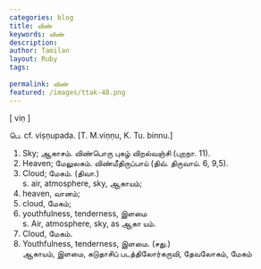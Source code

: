 ```yaml
---
categories: blog
title: விண்
keywords: விண்
description: 
author: Tamilan
layout: Ruby
tags: 
 
permalink: விண்
featured: /images/ttak-48.png
---
```

  
[ viṇ ]  
  
பெ. cf. viṣṇupada. [T. M.viṇṇu, K. Tu. binnu.]  
1. Sky; ஆகாசம். விண்பொரு புகழ் விறல்வஞ்சி (புறநா. 11).   
2. Heaven; மேலுலகம். விண்மீதிருப்பாய் (திவ். திருவாய். 6, 9,5).   
3. Cloud; மேகம். (திவா.)  
s. air, atmosphere, sky, ஆகாயம்;   
2. heaven, வானம்;   
3. cloud, மேகம்;   
4. youthfulness, tenderness, இளமை  
s. Air, atmosphere, sky, as ஆகா யம்.   
2. Cloud, மேகம்.   
3. Youthfulness, tenderness, இளமை. (சது.)  
ஆகாயம், இளமை, கடுதாசிப் படத்திலோர்கருவி, தேவலோகம், மேகம்